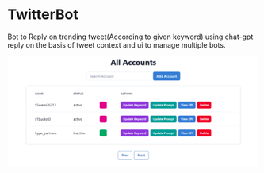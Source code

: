 # TwitterBot
Bot to Reply on trending tweet(According to given keyword) using chat-gpt reply on the basis of tweet context and ui to manage multiple bots.

![Screen Shot](public/ss.png)